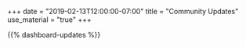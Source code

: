 +++
date = "2019-02-13T12:00:00-07:00"
title = "Community Updates"
use_material = "true"
+++

{{% dashboard-updates %}}
